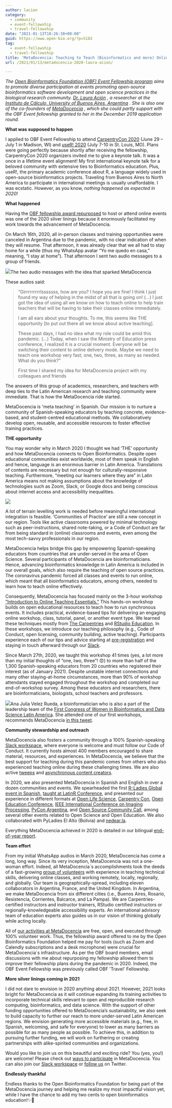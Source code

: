 ```yaml
---
author: lacion
category:
  - community
  - event-fellowship
  - travel-fellowship
date: "2021-01-13T18:26:38+00:00"
guid: https://www.open-bio.org/?p=5182
tag:
  - event-fellowship
  - travel-fellowship
title: 'MetaDocencia: Teaching to Teach (Bioinformatics and more) Online in Spanish'
url: /2021/01/13/metadocencia-2020-laura-acion/

---
```

_The_ [_Open Bioinformatics Foundation (OBF) Event Fellowship program_](/travel-awards) _aims to promote diverse participation at events promoting open-source bioinformatics software development and open science practices in the biological research community._ [_Dr. Laura Ación_](http://lacion.rbind.io) _, a researcher at the_ [_Instituto de Cálculo, University of Buenos Aires, Argentina_](http://www.ic.fcen.uba.ar/en/) _. She is also one of the co-founders of_ [_MetaDocencia_](https://www.metadocencia.org/en/) _, which she could partly support with the OBF Event fellowship granted to her in the December 2019 application round._

**What was supposed to happen**

I applied to OBF Event Fellowship to attend [CarpentryCon 2020](https://2020.carpentrycon.org/) (June 29 – July 1 in Madison, WI) and [useR! 2020](https://user2020.r-project.org/) (July 7-10 in St. Louis, MO). Plans were going perfectly because shortly after receiving the fellowship, CarpentryCon 2020 organizers invited me to give a keynote talk. It was a once in a lifetime event alignment! My first international keynote talk for a beloved community with extensive ties to Bioinformatics education. Plus, useR!, the primary academic conference about R, a language widely used in open-source bioinformatics projects. Traveling from Buenos Aires to North America to participate in international meetings is usually unaffordable. I was ecstatic. However, as you know, _nothing happened as expected in 2020!_

**What happened**

Having the [OBF fellowship award repurposed](/2020/03/13/obf-travel-fellowships-update-in-light-of-the-coronavirus-covid-19-%ef%bb%bf/) to host or attend online events was one of the 2020 silver linings because it enormously facilitated my work towards the advancement of MetaDocencia.

On March 16th, 2020, all in-person classes and training opportunities were canceled in Argentina due to the pandemic, with no clear indication of when they will resume. That afternoon, it was already clear that we all had to stay home for a while (thus my WhatsApp avatar “Yo me quedo en casa,” meaning, “I stay at home”). That afternoon I sent two audio messages to a group of friends.

![](https://lh3.googleusercontent.com/xivJ7lanRnTpFzn0kxeUV4BsUlQNiXLAEIKNsgk54mlrnlsh5PfOJNCodoX6PQkgw_rg_YS73E-1Suc9Gw1Ub_qbVyXdaklbjpOfIkn8YKsgPRY-i933uEibSfX-79tPyEUMezZ3)The two audio messages with the idea that sparked MetaDocencia

These audios said:

> “Girrrrrrrrrlsssssss, how are you? I hope you are fine! I think I just found my way of helping in the midst of all that is going on! (...) I just got the idea of using all we know on how to teach online to help train teachers that will be having to take their classes online immediately.
>
> I am all ears about your thoughts. To me, this seems like THE opportunity \[to put out there all we know about active teaching\].
>
> These past days, I had no idea what my role could be amid this pandemic. (…) Today, when I saw the Ministry of Education press conference, I realized it is a crucial moment. Everyone will be switching their content to online delivery mode. Maybe we need to teach one workshop very fast; one, two, three, as many as needed. What do you think?”
>
> First time I shared my idea for MetaDocencia project with my colleagues and friends

The answers of this group of academics, researchers, and teachers with deep ties to the Latin American research and teaching community were immediate. That is how the MetaDocencia ride started.

MetaDocencia is 'meta teaching' in Spanish. Our mission is to nurture a community of Spanish-speaking educators by teaching concrete, evidence-based, and student-centred educational methods. We collaboratively develop open, reusable, and accessible resources to foster effective training practices.

**THE opportunity**

You may wonder why in March 2020 I thought we had ‘THE’ opportunity and how MetaDocencia connects to Open Bioinformatics. Despite open educational communities exist worldwide, most of them speak in English and hence, language is an enormous barrier in Latin America. Translations of contents are necessary but not enough for culturally-responsive teaching. Furthermore, “meeting our learners where they are” in Latin America means not making assumptions about the knowledge of technologies such as Zoom, Slack, or Google docs and being conscious about internet access and accessibility inequalities.

![](https://lh3.googleusercontent.com/2QEg6VTLLSP_SB-fArIDmobOcLOD-yeaJgxv5w9M7HWljj_TIrzmy1ohPGiGjc3OPujDh-e2e_SwwvT6Cy_ZcPXyZIDD2tw8YfEDCoGSGLWfML9EC5_dUwl4ljhLUqtlGIC_dQPA)

A lot of terrain levelling work is needed before meaningful international integration is feasible. ‘Communities of Practice’ are still a new concept in our region. Tools like active classrooms powered by minimal technology such as peer-instructions, shared note-taking, or a Code of Conduct are far from being standard in (online) classrooms and events, even among the most tech-savvy professionals in our region.

MetaDocencia helps bridge this gap by empowering Spanish-speaking educators from countries that are under-served in the area of Open Science. Several participants of MetaDocencia are bioinformaticians. Hence, advancing bioinformatics knowledge in Latin America is included in our overall goals, which also require the teaching of open source practices. The coronavirus pandemic forced all classes and events to run online, which meant that all bioinformatics educators, among others, needed to learn how to teach online effectively.

Consequently, MetaDocencia has focused mainly on the 3-hour workshop [”Introduction to Online Teaching Essentials.”](https://www.metadocencia.org/cursos/abc-online/intro-abc/) This hands-on workshop builds on open educational resources to teach how to run synchronous events. It includes practical, evidence-based tips for delivering an engaging online workshop, class, tutorial, panel, or another event type. We learned these techniques mostly from [The Carpentries](https://carpentries.org/) and [RStudio Education](https://education.rstudio.com/trainers/). In these workshops, we introduce our teaching philosophy (e.g., Code of Conduct, open licensing, community building, active teaching). Participants experience each of our tips and advice starting at [pre-registration](https://docs.google.com/forms/d/e/1FAIpQLSddnptIAMdRgJYH0Vm6cNrk63x5f969Rd4pbuoGKmDgN02xFw/viewform) and staying in touch afterward through our [Slack](https://join.slack.com/t/metadocencia/shared_invite/zt-ek8a0rup-MQB_5qUKhr9zIGKQAUImXA).

Since March 27th, 2020, we taught this workshop 41 times (yes, a lot more than my initial thoughts of “one, two, three”! 😍) to more than half of the 1,300 Spanish-speaking educators from 20 countries who registered their interest (as of January 2021). Despite unstable internet connections and many other staying-at-home circumstances, more than 90% of workshop attendants stayed engaged throughout the workshop and completed our end-of-workshop survey. Among these educators and researchers, there are bioinformaticians, biologists, school teachers and professors.

![](https://lh5.googleusercontent.com/-mIXgExEqQfuVu8pTnzl4sPxFlrESQKEdwznnsAmIAROBzOBTknMZ4KOZ2t4-GjQJgpitAHG9tFrOrttoDlYtqi78dgRepvXhz88HnQW9uf_v9LPNR9FBS22CjN-CwmSDETx80gS)Ana Julia Velez Rueda, a bioinformatician who is also a part of the leadership team of the [First Congress of Women in Bioinformatics and Data Science Latin America](https://womenbioinfodatascla.github.io/index.html). She attended one of our first workshops, recommends MetaDocencia [in this tweet](https://twitter.com/AnaJuliaVelezR1/status/1249183711532285952).

**Community stewardship and outreach**

MetaDocencia also fosters a community through a 100% Spanish-speaking [Slack workspace](https://join.slack.com/t/metadocencia/shared_invite/zt-ek8a0rup-MQB_5qUKhr9zIGKQAUImXA), where everyone is welcome and must follow our Code of Conduct. It currently hosts almost 400 members encouraged to share material, resources, and experiences. In MetaDocencia, we believe that the best support for teaching during this pandemic comes from others who also experienced teaching online during these challenging times. We are also active [tweeps](https://twitter.com/metadocencia) and [asynchronous content creators](https://www.metadocencia.org/).

In 2020, we also presented MetaDocencia in Spanish and English in over a dozen communities and events. We spearheaded the first [R-Ladies Global event in Spanish](https://blog.rladies.org/post/spanishmetameetup/), [taught at LatinR Conference](https://twitter.com/metadocencia/status/1326540189020254208), and presented our experience in different formats at [Open Life Science](https://twitter.com/metadocencia/status/1329073374962868225), [Carpentry Con](https://twitter.com/metadocencia/status/1326180815643025408), [Open Education Conference](https://twitter.com/metadocencia/status/1329416637171298304), [IEEE International Conference on Imaging Processing](https://twitter.com/metadocencia/status/1327264959059824645), [PyCon Argentina](https://twitter.com/metadocencia/status/1328660907065425920), and [Open Source Community Call](https://twitter.com/metadocencia/status/1327627850321686531), among several other events related to Open Science and Open Education. We also collaborated with PyLadies El Alto (Bolivia) and [nedear.la](https://twitter.com/metadocencia/status/1330885062611456002).

Everything MetaDocencia achieved in 2020 is detailed in our bilingual [end-of-year report](https://www.metadocencia.org/en/post/reporte-2020/).

**Team effort**

From my initial WhatsApp audios in March 2020, MetaDocencia has come a long, long way. Since its very inception, MetaDocencia was not a one-woman effort. Indeed, all MetaDocencia´s accomplishments took the deeds of a fast-growing [group of volunteers](https://www.metadocencia.org/en/#equipo) with experience in teaching technical skills, delivering online classes, and working remotely, locally, regionally, and globally. Our team is geographically-spread, including eleven collaborators in Argentina, France, and the United Kingdom. In Argentina, we make MetaDocencia from six different cities (i.e., Buenos Aires, Rosario, Resistencia, Corrientes, Balcarce, and La Pampa). We are Carpentries-certified instructors and instructor trainers, RStudio certified instructors or regionally-knowledgeable accessibility experts. An international advisory team of education experts also guides us in our vision of thinking globally while acting locally.

All of [our activities at MetaDocencia](https://github.com/MetaDocencia) are free, open, and executed through 100% volunteer work. Thus, the fellowship award offered to me by the Open Bioinformatics Foundation helped me pay for tools (such as Zoom and Calendly subscriptions and a desk microphone) were crucial for MetaDocencia´s infrastructure. As per the OBF board members, email discussions with me about repurposing my fellowship allowed them to improve their fellowship plans during the pandemic in 2020. Indeed, the OBF Event Fellowship was previously called OBF 'Travel' Fellowship.

**More silver linings coming in 2021**

I did not dare to envision in 2020 anything about 2021. However, 2021 looks bright for MetaDocencia as it will continue expanding its training activities to incorporate technical skills relevant to open and reproducible research computing, bioinformatics, and data science. With the support of other funding opportunities offered to MetaDocencia’s sustainability, we also seek to build capacity to further our reach to more under-served Latin American regions. We envision generating more accessible materials (e.g., free, in Spanish, welcoming, and safe for everyone) to lower as many barriers as possible for as many people as possible. To achieve this, in addition to pursuing further funding, we will work on furthering or creating partnerships with alike-spirited communities and organizations.

Would you like to join us on this beautiful and exciting ride? You (yes, you!) are welcome! Please check out [ways to participate](https://www.metadocencia.org/post/como-colaborar/) in MetaDocencia. You can also join our [Slack workspace](https://join.slack.com/t/metadocencia/shared_invite/zt-ek8a0rup-MQB_5qUKhr9zIGKQAUImXA) or [follow us](https://twitter.com/metadocencia) on Twitter.

**Endlessly thankful**

Endless thanks to the Open Bioinformatics Foundation for being part of the MetaDocencia journey and helping me realize my most impactful vision yet, while I have the chance to add my two cents to open bioinformatics education!✨🌈
